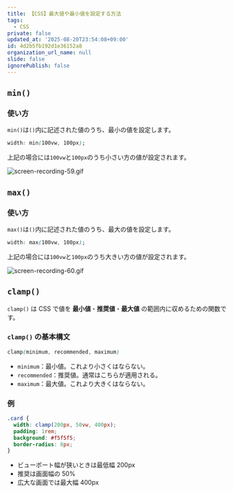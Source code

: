 ```yaml
---
title: 【CSS】最大値や最小値を設定する方法
tags:
  - CSS
private: false
updated_at: '2025-08-20T23:54:08+09:00'
id: 4d2b5fb192d1e36152a8
organization_url_name: null
slide: false
ignorePublish: false
---
```

## `min()`

### 使い方

`min()`は`()`内に記述された値のうち、最小の値を設定します。

```css
width: min(100vw, 100px);
```

上記の場合には`100vw`と`100px`のうち小さい方の値が設定されます。

![screen-recording-59.gif](https://qiita-image-store.s3.ap-northeast-1.amazonaws.com/0/2342443/c30e1116-ed53-4725-b26c-25d5c7cfce44.gif)

## `max()`

### 使い方

`max()`は`()`内に記述された値のうち、最大の値を設定します。

```css
width: max(100vw, 100px);
```

上記の場合には`100vw`と`100px`のうち大きい方の値が設定されます。

![screen-recording-60.gif](https://qiita-image-store.s3.ap-northeast-1.amazonaws.com/0/2342443/ce210fc4-3b1b-4d70-a69b-e43b6e9c66f5.gif)

## `clamp()` 

`clamp()` は CSS で値を **最小値**・**推奨値**・**最大値** の範囲内に収めるための関数です。

### `clamp()` の基本構文

```css
clamp(minimum, recommended, maximum)
```

- `minimum`：最小値。これより小さくはならない。  
- `recommended`：推奨値。通常はこちらが適用される。  
- `maximum`：最大値。これより大きくはならない。

### 例

```css
.card {
  width: clamp(200px, 50vw, 400px);
  padding: 1rem;
  background: #f5f5f5;
  border-radius: 8px;
}
```

- ビューポート幅が狭いときは最低幅 200px  
- 推奨は画面幅の 50%  
- 広大な画面では最大幅 400px
